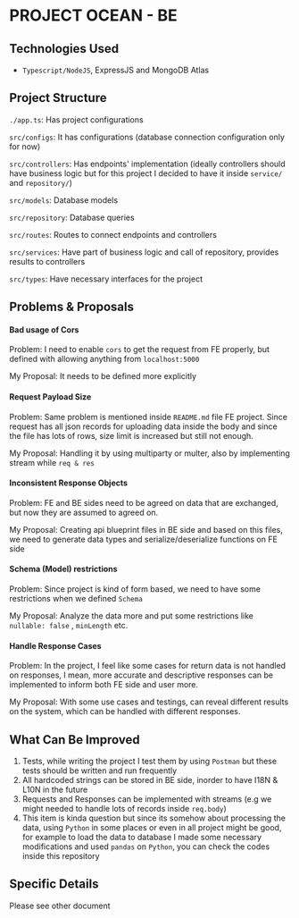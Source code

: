 # PROJECT OCEAN - BE

## Technologies Used
- `Typescript/NodeJS`, ExpressJS and MongoDB Atlas


## Project Structure
`./app.ts`: Has project configurations

`src/configs`: It has configurations (database connection configuration only for now)

`src/controllers`: Has endpoints' implementation (ideally controllers should have business logic but for this project I decided to have it inside `service/` and `repository/`)

`src/models`: Database models

`src/repository`: Database queries

`src/routes`: Routes to connect endpoints and controllers

`src/services`: Have part of business logic and call of repository, provides results to controllers

`src/types`: Have necessary interfaces for the project

## Problems & Proposals
#### Bad usage of Cors
Problem: I need to enable `cors` to get the request from FE properly, but defined with allowing anything from `localhost:5000`

My Proposal: It needs to be defined more explicitly

#### Request Payload Size
Problem: Same problem is mentioned inside `README.md` file FE project. Since request has all json records for uploading data inside the body and since the file has lots of rows, size limit is increased but still not enough.

My Proposal: Handling it by using multiparty or multer, also by implementing stream while `req & res`

#### Inconsistent Response Objects
Problem: FE and BE sides need to be agreed on data that are exchanged, but now they are assumed to agreed on.

My Proposal: Creating api blueprint files in BE side and based on this files, we need to generate data types and serialize/deserialize functions on FE side

#### Schema (Model) restrictions
Problem: Since project is kind of form based, we need to have some restrictions when we defined `Schema`

My Proposal: Analyze the data more and put some restrictions like `nullable: false` , `minLength` etc.

#### Handle Response Cases
Problem: In the project, I feel like some cases for return data is not handled on responses, I mean, more accurate and descriptive responses can be implemented to inform both FE side and user more.

My Proposal: With some use cases and testings, can reveal different results on the system, which can be handled with different responses.

## What Can Be Improved
1. Tests, while writing the project I test them by using `Postman` but these tests should be written and run frequently
2. All hardcoded strings can be stored in BE side, inorder to have I18N & L10N in the future
3. Requests and Responses can be implemented with streams (e.g we might needed to handle lots of records inside `req.body`)
4. This item is kinda question but since its somehow about processing the data, using `Python` in some places or even in all project might be good, for example to load the data to database I made some necessary modifications and used `pandas` on `Python`, you can check the codes inside this repository
## Specific Details
Please see other document